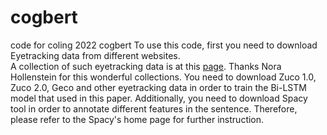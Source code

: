 # cogbert
code for coling 2022 cogbert
To use this code, first you need to download Eyetracking data from different websites.  
A collection of such eyetracking data is at this [page](https://github.com/norahollenstein/cognitiveNLP-dataCollection/wiki/). Thanks Nora Hollenstein for this wonderful collections. You need to download Zuco 1.0, Zuco 2.0, Geco and other eyetracking data in order to train the Bi-LSTM model that used in this paper.
Additionally, you need to download Spacy tool in order to annotate different features in the sentence. Therefore, please refer to the Spacy's home page for further instruction.
